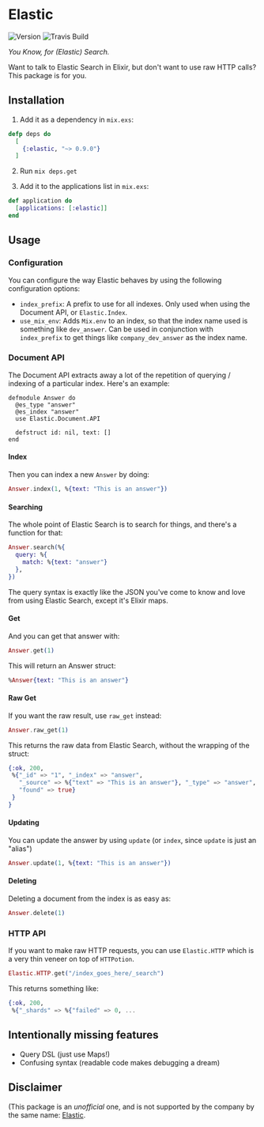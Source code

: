 # Elastic

![Version](https://img.shields.io/hexpm/v/elastic.svg)
![Travis Build](https://img.shields.io/travis/radar/elastic.svg)

_You Know, for (Elastic) Search._

Want to talk to Elastic Search in Elixir, but don't want to use raw HTTP calls? This package is for you.

## Installation

1. Add it as a dependency in `mix.exs`:

```elixir
defp deps do
  [
    {:elastic, "~> 0.9.0"}
  ]
```

2. Run `mix deps.get`

3. Add it to the applications list in `mix.exs`:

```elixir
def application do
  [applications: [:elastic]]
end
```

## Usage

### Configuration

You can configure the way Elastic behaves by using the following configuration options:

* `index_prefix`: A prefix to use for all indexes. Only used when using the Document API, or `Elastic.Index`.
* `use_mix_env`: Adds `Mix.env` to an index, so that the index name used is something like `dev_answer`. Can be used in conjunction with `index_prefix` to get things like `company_dev_answer` as the index name.

### Document API

The Document API extracts away a lot of the repetition of querying / indexing of a particular index. Here's an example:

```
defmodule Answer do
  @es_type "answer"
  @es_index "answer"
  use Elastic.Document.API

  defstruct id: nil, text: []
end
```

#### Index

Then you can index a new `Answer` by doing:

```elixir
Answer.index(1, %{text: "This is an answer"})
```

#### Searching

The whole point of Elastic Search is to search for things, and there's a function for that:

```elixir
Answer.search(%{
  query: %{
    match: %{text: "answer"}
  },
})
```

The query syntax is exactly like the JSON you've come to know and love from using Elastic Search, except it's Elixir maps.

#### Get

And you can get that answer with:

```elixir
Answer.get(1)
```

This will return an Answer struct:

```elixir
%Answer{text: "This is an answer"}
```

#### Raw Get

If you want the raw result, use `raw_get` instead:

```elixir
Answer.raw_get(1)
```

This returns the raw data from Elastic Search, without the wrapping of the struct:

```elixir
{:ok, 200,
 %{"_id" => "1", "_index" => "answer",
   "_source" => %{"text" => "This is an answer"}, "_type" => "answer", "_version" => 1,
   "found" => true}
 }
}
```

#### Updating

You can update the answer by using `update` (or `index`, since `update` is just an "alias")

```elixir
Answer.update(1, %{text: "This is an answer"})
```

#### Deleting

Deleting a document from the index is as easy as:

```elixir
Answer.delete(1)
```

### HTTP API

If you want to make raw HTTP requests, you can use `Elastic.HTTP` which is a very thin veneer on top of `HTTPotion`.

```elixir
Elastic.HTTP.get("/index_goes_here/_search")
```

This returns something like:

```elixir
{:ok, 200,
 %{"_shards" => %{"failed" => 0, ...
```

## Intentionally missing features

* Query DSL (just use Maps!)
* Confusing syntax (readable code makes debugging a dream)

## Disclaimer

(This package is an _unofficial_ one, and is not supported by the company by the same name: [Elastic](https://www.elastic.co/).

